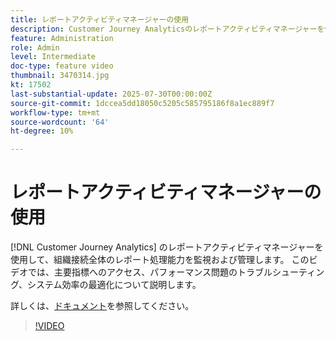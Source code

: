 ```yaml
---
title: レポートアクティビティマネージャーの使用
description: Customer Journey Analyticsのレポートアクティビティマネージャーを使用して、組織接続全体のレポート処理能力を監視および管理します。
feature: Administration
role: Admin
level: Intermediate
doc-type: feature video
thumbnail: 3470314.jpg
kt: 17502
last-substantial-update: 2025-07-30T00:00:00Z
source-git-commit: 1dccea5dd18050c5205c585795186f8a1ec889f7
workflow-type: tm+mt
source-wordcount: '64'
ht-degree: 10%

---
```


# レポートアクティビティマネージャーの使用

[!DNL Customer Journey Analytics] のレポートアクティビティマネージャーを使用して、組織接続全体のレポート処理能力を監視および管理します。 このビデオでは、主要指標へのアクセス、パフォーマンス問題のトラブルシューティング、システム効率の最適化について説明します。

詳しくは、[ドキュメント](https://experienceleague.adobe.com/en/docs/analytics-platform/using/reporting-activity-manager/reporting-activity-overview)を参照してください。

>[!VIDEO](https://video.tv.adobe.com/v/3470314/?learn=on)
